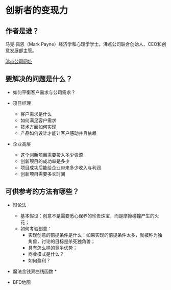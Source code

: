 # 创新者的变现力

## 作者是谁？

马克·佩恩（Mark Payne）经济学和心理学学士。沸点公司联合创始人、CEO和创意发展部主管。

[沸点公司网址](http://www.fahrenheit-212.com/)

## 要解决的问题是什么？
* 如何平衡客户需求与公司需求？

* 项目经理
	* 客户需求是什么
	* 如何满足客户需求
	* 技术方面如何实现
	* 产品如何设计才能让客户感动并且依赖

* 企业高层
	* 这个创新项目需要投入多少资源
	* 创新项目的成功率是多少
	* 项目成功后能给企业带来多少收入与利润
	* 创新项目需要多长时间

## 可供参考的方法有哪些？
* 辩论法
	* 基本假设：创意不是需要悉心保养的珍贵珠宝，而是摩擦碰撞产生的火花；
	* 如何考验创意：
		* 实现创意的前提条件是什么：如果实现的前提条件太多，就被称为独角兽，讨论的目标是杀死独角兽；
		* 具有怎么样的竞争优势；
		* 商业模式是什么？
		* 如何盈利？

* 魔法金钱双曲线函数
	*  	
* BFD地图 
 	 	
 


